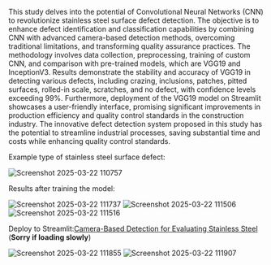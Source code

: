This study delves into the potential of Convolutional Neural Networks (CNN) to revolutionize stainless steel surface defect detection. The objective is to enhance defect identification and classification capabilities by combining CNN with advanced camera-based detection methods, overcoming traditional limitations, and transforming quality assurance practices. The methodology involves data collection, preprocessing, training of custom CNN, and comparison with pre-trained models, which are VGG19 and InceptionV3. Results demonstrate the stability and accuracy of VGG19 in detecting various defects, including crazing, inclusions, patches, pitted surfaces, rolled-in scale, scratches, and no defect, with confidence levels exceeding 99%. Furthermore, deployment of the VGG19 model on Streamlit showcases a user-friendly interface, promising significant improvements in production efficiency and quality control standards in the construction industry. The innovative defect detection system proposed in this study has the potential to streamline industrial processes, saving substantial time and costs while enhancing quality control standards.


Example type of stainless steel surface defect:

![Screenshot 2025-03-22 110757](https://github.com/user-attachments/assets/1220dbe2-283e-4773-9980-5248adc4a151)




Results after training the model:


![Screenshot 2025-03-22 111737](https://github.com/user-attachments/assets/b5ac9bd1-7d93-41f5-996f-4fe2e071d0bd)
![Screenshot 2025-03-22 111506](https://github.com/user-attachments/assets/ec2cf482-976d-40d4-8196-ce3e1b15ee64)
![Screenshot 2025-03-22 111516](https://github.com/user-attachments/assets/f9364712-7055-4af1-a2a9-10d877cf81f5)


Deploy to Streamlit:[Camera-Based Detection for Evaluating Stainless Steel](https://dsp2camera.streamlit.app/) (**Sorry if loading slowly**)


![Screenshot 2025-03-22 111855](https://github.com/user-attachments/assets/f1e1556e-9029-4679-9d00-3f9a336a3936)
![Screenshot 2025-03-22 111907](https://github.com/user-attachments/assets/0e4c1ef3-4d80-4889-9931-143ca76c114c)


